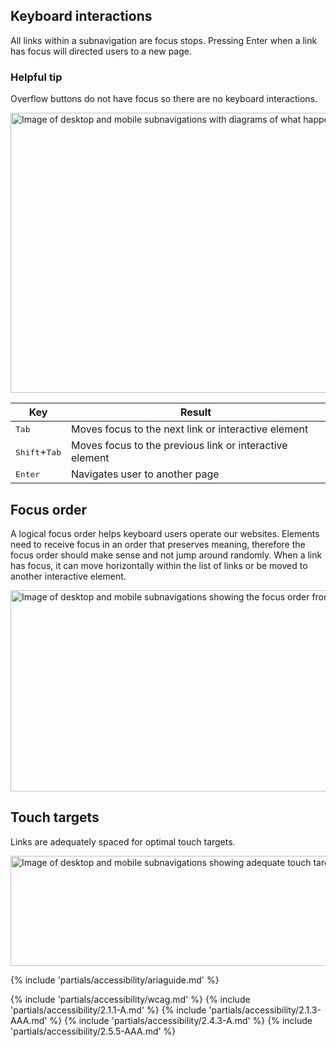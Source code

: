 ## Keyboard interactions

All links within a subnavigation are focus stops. Pressing Enter when a link has 
focus will directed users to a new page.

<rh-alert state="info">
  <h3 slot="header">Helpful tip</h3>
  <p>Overflow buttons do not have focus so there are no keyboard interactions.</p>
</rh-alert>

<uxdot-example color-palette="lightest" width-adjustment="872px">
  <img alt="Image of desktop and mobile subnavigations with diagrams of what happens when Tab keys are pressed"
       src="../subnav-a11y-keyboard-interactions.png"
       width="872"
       height="448">
</uxdot-example>

<rh-table>

| Key                             | Result                                                  |
| ------------------------------- | ------------------------------------------------------- |
| <kbd>Tab</kbd>                  | Moves focus to the next link or interactive element     |
| <kbd>Shift</kbd>+<kbd>Tab</kbd> | Moves focus to the previous link or interactive element |
| <kbd>Enter</kbd>                | Navigates user to another page                          |

</rh-table>


## Focus order

A logical focus order helps keyboard users operate our websites. Elements need 
to receive focus in an order that preserves meaning, therefore the focus order 
should make sense and not jump around randomly. When a link has focus, it can 
move horizontally within the list of links or be moved to another interactive 
element.

<uxdot-example color-palette="lightest" width-adjustment="872px">
  <img alt="Image of desktop and mobile subnavigations showing the focus order from left to right"
       src="../subnav-a11y-focus-order.png"
       width="872"
       height="322">
</uxdot-example>


## Touch targets

Links are adequately spaced for optimal touch targets.

<uxdot-example color-palette="lightest" width-adjustment="872px">
  <img alt="Image of desktop and mobile subnavigations showing adequate touch target spacing"
       src="../subnav-a11y-touch-targets.png"
       width="872"
       height="176">
</uxdot-example>

{% include 'partials/accessibility/ariaguide.md' %}

{% include 'partials/accessibility/wcag.md' %}
{% include 'partials/accessibility/2.1.1-A.md' %}
{% include 'partials/accessibility/2.1.3-AAA.md' %}
{% include 'partials/accessibility/2.4.3-A.md' %}
{% include 'partials/accessibility/2.5.5-AAA.md' %}

